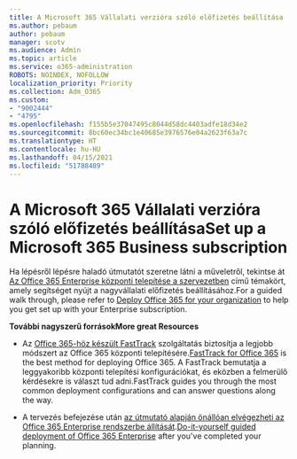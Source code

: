 ```yaml
---
title: A Microsoft 365 Vállalati verzióra szóló előfizetés beállítása
ms.author: pebaum
author: pebaum
manager: scotv
ms.audience: Admin
ms.topic: article
ms.service: o365-administration
ROBOTS: NOINDEX, NOFOLLOW
localization_priority: Priority
ms.collection: Adm_O365
ms.custom:
- "9002444"
- "4795"
ms.openlocfilehash: f155b5e37047495c8044d58dc4403adfe18d34e2
ms.sourcegitcommit: 8bc60ec34bc1e40685e3976576e04a2623f63a7c
ms.translationtype: HT
ms.contentlocale: hu-HU
ms.lasthandoff: 04/15/2021
ms.locfileid: "51788489"
---
```

# <a name="set-up-a-microsoft-365-business-subscription"></a><span data-ttu-id="54cb0-102">A Microsoft 365 Vállalati verzióra szóló előfizetés beállítása</span><span class="sxs-lookup"><span data-stu-id="54cb0-102">Set up a Microsoft 365 Business subscription</span></span>

<span data-ttu-id="54cb0-103">Ha lépésről lépésre haladó útmutatót szeretne látni a műveletről, tekintse át [Az Office 365 Enterprise központi telepítése a szervezetben](https://docs.microsoft.com/office365/enterprise/setup-overview-for-enterprises) című témakört, amely segítséget nyújt a nagyvállalati előfizetés beállításához.</span><span class="sxs-lookup"><span data-stu-id="54cb0-103">For a guided walk through, please refer to [Deploy Office 365 for your organization](https://docs.microsoft.com/office365/enterprise/setup-overview-for-enterprises) to help you get set up with your Enterprise subscription.</span></span>

<span data-ttu-id="54cb0-104">**További nagyszerű források**</span><span class="sxs-lookup"><span data-stu-id="54cb0-104">**More great Resources**</span></span>

- <span data-ttu-id="54cb0-105">Az [Office 365-höz készült FastTrack](https://docs.microsoft.com/fasttrack/O365-fasttrack-benefit-for-office-365) szolgáltatás biztosítja a legjobb módszert az Office 365 központi telepítésére.</span><span class="sxs-lookup"><span data-stu-id="54cb0-105">[FastTrack for Office 365](https://docs.microsoft.com/fasttrack/O365-fasttrack-benefit-for-office-365) is the best method for deploying Office 365.</span></span> <span data-ttu-id="54cb0-106">A FastTrack bemutatja a leggyakoribb központi telepítési konfigurációkat, és eközben a felmerülő kérdésekre is választ tud adni.</span><span class="sxs-lookup"><span data-stu-id="54cb0-106">FastTrack guides you through the most common deployment configurations and can answer questions along the way.</span></span> 

- <span data-ttu-id="54cb0-107">A tervezés befejezése után [az útmutató alapján önállóan elvégezheti az Office 365 Enterprise rendszerbe állítását](https://docs.microsoft.com/office365/enterprise/setup-overview-for-enterprises#do-it-yourself-guided-deployment-of-office-365-enterprise).</span><span class="sxs-lookup"><span data-stu-id="54cb0-107">[Do-it-yourself guided deployment of Office 365 Enterprise](https://docs.microsoft.com/office365/enterprise/setup-overview-for-enterprises#do-it-yourself-guided-deployment-of-office-365-enterprise) after you've completed your planning.</span></span> 
